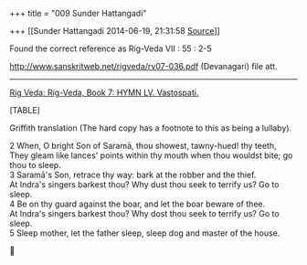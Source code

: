 +++
title = "009 Sunder Hattangadi"

+++
[[Sunder Hattangadi	2014-06-19, 21:31:58 [Source](https://groups.google.com/g/samskrita/c/AVCdJ7BqzSE)]]



Found the correct reference as Rig-Veda VII : 55 : 2-5

  

<http://www.sanskritweb.net/rigveda/rv07-036.pdf> (Devanagari) file att.

  
-----------------------------------------------------------------------------------------------------------  
[Rig Veda: Rig-Veda, Book 7: HYMN LV. Vastospati.](http://www.sacred-texts.com/hin/rigveda/rv07055.htm)

[TABLE]

  
Griffith translation (The hard copy has a footnote to this as being a lullaby).

  
2 When, O bright Son of Saramā, thou showest, tawny-hued! thy teeth,  
They gleam like lances' points within thy mouth when thou wouldst bite; go thou to sleep.  
3 Saramā's Son, retrace thy way: bark at the robber and the thief.  
At Indra's singers barkest thou? Why dust thou seek to terrify us? Go to sleep.  
4 Be on thy guard against the boar, and let the boar beware of thee.  
At Indra's singers barkest thou? Why dost thou seek to terrify us? Go to sleep.  
5 Sleep mother, let the father sleep, sleep dog and master of the house.



